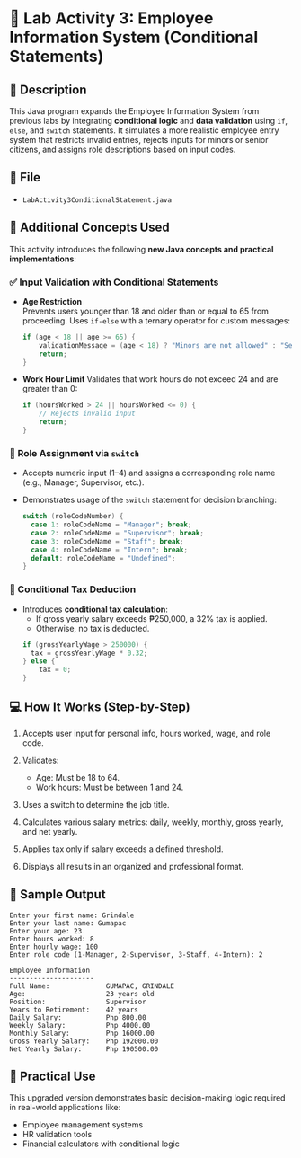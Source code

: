 # 🧾 Lab Activity 3: Employee Information System (Conditional Statements)

## 📌 Description

This Java program expands the Employee Information System from previous labs by integrating **conditional logic** and **data validation** using `if`, `else`, and `switch` statements. It simulates a more realistic employee entry system that restricts invalid entries, rejects inputs for minors or senior citizens, and assigns role descriptions based on input codes.

## 📂 File
- `LabActivity3ConditionalStatement.java`

## 🧠 Additional Concepts Used

This activity introduces the following **new Java concepts and practical implementations**:

### ✅ Input Validation with Conditional Statements

- **Age Restriction**  
  Prevents users younger than 18 and older than or equal to 65 from proceeding. Uses `if-else` with a ternary operator for custom messages:
  ```java
  if (age < 18 || age >= 65) {
      validationMessage = (age < 18) ? "Minors are not allowed" : "Senior Citizens are not allowed";
      return;
  }
  ```

- **Work Hour Limit**
  Validates that work hours do not exceed 24 and are greater than 0:
  ```java
  if (hoursWorked > 24 || hoursWorked <= 0) {
      // Rejects invalid input
      return;
  }
  ```

### 🔄 Role Assignment via `switch`
- Accepts numeric input (1–4) and assigns a corresponding role name (e.g., Manager, Supervisor, etc.).
- Demonstrates usage of the `switch` statement for decision branching:
  
  ```java
  switch (roleCodeNumber) {
    case 1: roleCodeName = "Manager"; break;
    case 2: roleCodeName = "Supervisor"; break;
    case 3: roleCodeName = "Staff"; break;
    case 4: roleCodeName = "Intern"; break;
    default: roleCodeName = "Undefined";
  }
  ```

### 💸 Conditional Tax Deduction
- Introduces **conditional tax calculation**:
  - If gross yearly salary exceeds ₱250,000, a 32% tax is applied.
  - Otherwise, no tax is deducted.
  ```java
  if (grossYearlyWage > 250000) {
    tax = grossYearlyWage * 0.32;
  } else {
      tax = 0;
  }
  ```

## 💻 How It Works (Step-by-Step)

1. Accepts user input for personal info, hours worked, wage, and role code.

2. Validates:
    - Age: Must be 18 to 64.
    - Work hours: Must be between 1 and 24.

3. Uses a switch to determine the job title.

4. Calculates various salary metrics: daily, weekly, monthly, gross yearly, and net yearly.

5. Applies tax only if salary exceeds a defined threshold.

6. Displays all results in an organized and professional format.

## 🧪 Sample Output
```
Enter your first name: Grindale
Enter your last name: Gumapac
Enter your age: 23
Enter hours worked: 8
Enter hourly wage: 100
Enter role code (1-Manager, 2-Supervisor, 3-Staff, 4-Intern): 2

Employee Information
---------------------
Full Name:              GUMAPAC, GRINDALE
Age:                    23 years old     
Position:               Supervisor       
Years to Retirement:    42 years
Daily Salary:           Php 800.00
Weekly Salary:          Php 4000.00
Monthly Salary:         Php 16000.00
Gross Yearly Salary:    Php 192000.00
Net Yearly Salary:      Php 190500.00
```

## 🔧 Practical Use
This upgraded version demonstrates basic decision-making logic required in real-world applications like:
- Employee management systems
- HR validation tools
- Financial calculators with conditional logic
